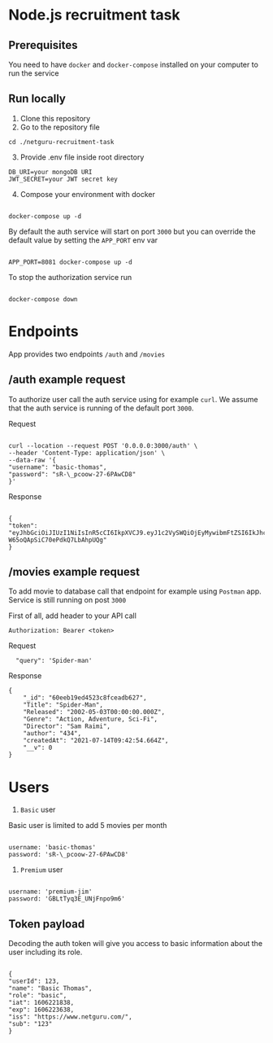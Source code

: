 # Node.js recruitment task

## Prerequisites

You need to have `docker` and `docker-compose` installed on your computer to run the service

## Run locally

1. Clone this repository
2. Go to the repository file

```
cd ./netguru-recruitment-task
```

3. Provide .env file inside root directory

```
DB_URI=your mongoDB URI
JWT_SECRET=your JWT secret key
```

4. Compose your environment with docker

```

docker-compose up -d

```

By default the auth service will start on port `3000` but you can override
the default value by setting the `APP_PORT` env var

```

APP_PORT=8081 docker-compose up -d

```

To stop the authorization service run

```

docker-compose down

```

# Endpoints

App provides two endpoints `/auth` and `/movies`

## /auth example request

To authorize user call the auth service using for example `curl`. We assume
that the auth service is running of the default port `3000`.

Request

```

curl --location --request POST '0.0.0.0:3000/auth' \
--header 'Content-Type: application/json' \
--data-raw '{
"username": "basic-thomas",
"password": "sR-\_pcoow-27-6PAwCD8"
}'

```

Response

```

{
"token": "eyJhbGciOiJIUzI1NiIsInR5cCI6IkpXVCJ9.eyJ1c2VySWQiOjEyMywibmFtZSI6IkJhc2ljIFRob21hcyIsInJvbGUiOiJiYXNpYyIsImlhdCI6MTYwNjIyMTgzOCwiZXhwIjoxNjA2MjIzNjM4LCJpc3MiOiJodHRwczovL3d3dy5uZXRndXJ1LmNvbS8iLCJzdWIiOiIxMjMifQ.KjZ3zZM1lZa1SB8U-W65oQApSiC70ePdkQ7LbAhpUQg"
}

```

## /movies example request

To add movie to database call that endpoint for example using `Postman` app. Service is still running on post `3000`

First of all, add header to your API call

```
Authorization: Bearer <token>
```

Request

```
  "query": 'Spider-man'
```

Response

```
{
    "_id": "60eeb19ed4523c8fceadb627",
    "Title": "Spider-Man",
    "Released": "2002-05-03T00:00:00.000Z",
    "Genre": "Action, Adventure, Sci-Fi",
    "Director": "Sam Raimi",
    "author": "434",
    "createdAt": "2021-07-14T09:42:54.664Z",
    "__v": 0
}
```

# Users

1. `Basic` user

Basic user is limited to add 5 movies per month

```

username: 'basic-thomas'
password: 'sR-\_pcoow-27-6PAwCD8'

```

1. `Premium` user

```

username: 'premium-jim'
password: 'GBLtTyq3E_UNjFnpo9m6'

```

## Token payload

Decoding the auth token will give you access to basic information about the
user including its role.

```

{
"userId": 123,
"name": "Basic Thomas",
"role": "basic",
"iat": 1606221838,
"exp": 1606223638,
"iss": "https://www.netguru.com/",
"sub": "123"
}

```
